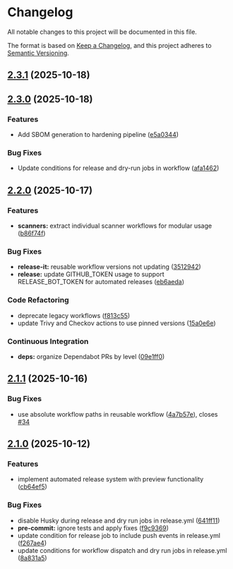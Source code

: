 # Changelog

All notable changes to this project will be documented in this file.

The format is based on [Keep a Changelog](https://keepachangelog.com/en/1.0.0/),
and this project adheres to [Semantic Versioning](https://semver.org/spec/v2.0.0.html).



## [2.3.1](https://github.com/huntridge-labs/hardening-workflows/compare/2.3.0...2.3.1) (2025-10-18)

## [2.3.0](https://github.com/huntridge-labs/hardening-workflows/compare/2.2.0...2.3.0) (2025-10-18)

### Features

* Add SBOM generation to hardening pipeline ([e5a0344](https://github.com/huntridge-labs/hardening-workflows/commit/e5a03444c3b76dbf797f131d0ef0dc0bc34f54cd))

### Bug Fixes

* Update conditions for release and dry-run jobs in workflow ([afa1462](https://github.com/huntridge-labs/hardening-workflows/commit/afa1462e7b71a0b6435fddfbc0d76c6604e22186))

## [2.2.0](https://github.com/huntridge-labs/hardening-workflows/compare/2.1.1...2.2.0) (2025-10-17)

### Features

* **scanners:** extract individual scanner workflows for modular usage ([b86f74f](https://github.com/huntridge-labs/hardening-workflows/commit/b86f74fca6006814a52d8703c165326d6d0509fa))

### Bug Fixes

* **release-it:** reusable workflow versions not updating ([3512942](https://github.com/huntridge-labs/hardening-workflows/commit/351294269239c7f8844c3fdf8a2df1e0f63a8be0))
* **release:** update GITHUB_TOKEN usage to support RELEASE_BOT_TOKEN for automated releases ([eb6aeda](https://github.com/huntridge-labs/hardening-workflows/commit/eb6aeda2427e20e44e6e2bc78661fe0c7e6568b8))

### Code Refactoring

* deprecate legacy workflows ([f813c55](https://github.com/huntridge-labs/hardening-workflows/commit/f813c5506cfefbc2278f7a37a41b647a7b08be79))
* update Trivy and Checkov actions to use pinned versions ([15a0e6e](https://github.com/huntridge-labs/hardening-workflows/commit/15a0e6efbf9cc180f2c3f213f42a92204e880617))

### Continuous Integration

* **deps:** organize Dependabot PRs by level ([09e1ff0](https://github.com/huntridge-labs/hardening-workflows/commit/09e1ff0d9764d769198bed0fd3820490dc0ab37e))

## [2.1.1](https://github.com/huntridge-labs/hardening-workflows/compare/2.1.0...2.1.1) (2025-10-16)

### Bug Fixes

* use absolute workflow paths in reusable workflow ([4a7b57e](https://github.com/huntridge-labs/hardening-workflows/commit/4a7b57eb48a6b431c1f4b4b40a901bf47a072dd9)), closes [#34](https://github.com/huntridge-labs/hardening-workflows/issues/34)

## [2.1.0](https://github.com/huntridge-labs/hardening-workflows/compare/2.0.0...2.1.0) (2025-10-12)

### Features

* implement automated release system with preview functionality ([cb64ef5](https://github.com/huntridge-labs/hardening-workflows/commit/cb64ef57a9ae9686c99eac4c1a059a3e7032ff30))

### Bug Fixes

* disable Husky during release and dry run jobs in release.yml ([641ff11](https://github.com/huntridge-labs/hardening-workflows/commit/641ff119e5288ff3196afb19092a56263e906376))
* **pre-commit:** ignore tests and apply fixes ([f9c9369](https://github.com/huntridge-labs/hardening-workflows/commit/f9c9369cad6db460549d9e2e2dd2f02e8cbe4db3))
* update condition for release job to include push events in release.yml ([f267ae4](https://github.com/huntridge-labs/hardening-workflows/commit/f267ae49fffc017439524f728199760bab2c8fa2))
* update conditions for workflow dispatch and dry run jobs in release.yml ([8a831a5](https://github.com/huntridge-labs/hardening-workflows/commit/8a831a5da8df73def731185c10d7d0fdfb04bd90))
